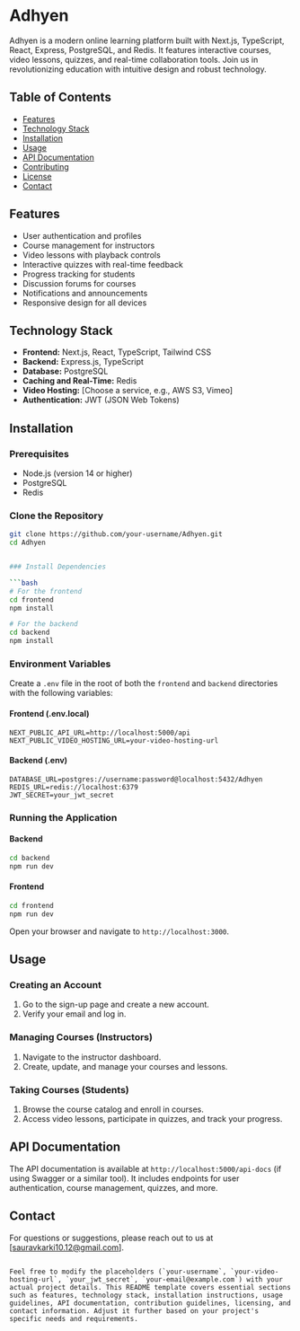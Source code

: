 # Adhyen

Adhyen is a modern online learning platform built with Next.js, TypeScript, React, Express, PostgreSQL, and Redis. It features interactive courses, video lessons, quizzes, and real-time collaboration tools. Join us in revolutionizing education with intuitive design and robust technology.

## Table of Contents

- [Features](#features)
- [Technology Stack](#technology-stack)
- [Installation](#installation)
- [Usage](#usage)
- [API Documentation](#api-documentation)
- [Contributing](#contributing)
- [License](#license)
- [Contact](#contact)

## Features

- User authentication and profiles
- Course management for instructors
- Video lessons with playback controls
- Interactive quizzes with real-time feedback
- Progress tracking for students
- Discussion forums for courses
- Notifications and announcements
- Responsive design for all devices

## Technology Stack

- **Frontend:** Next.js, React, TypeScript, Tailwind CSS
- **Backend:** Express.js, TypeScript
- **Database:** PostgreSQL
- **Caching and Real-Time:** Redis
- **Video Hosting:** [Choose a service, e.g., AWS S3, Vimeo]
- **Authentication:** JWT (JSON Web Tokens)

## Installation

### Prerequisites

- Node.js (version 14 or higher)
- PostgreSQL
- Redis

### Clone the Repository

```bash
git clone https://github.com/your-username/Adhyen.git
cd Adhyen


### Install Dependencies

```bash
# For the frontend
cd frontend
npm install

# For the backend
cd backend
npm install
```

### Environment Variables

Create a `.env` file in the root of both the `frontend` and `backend` directories with the following variables:

#### Frontend (.env.local)

```
NEXT_PUBLIC_API_URL=http://localhost:5000/api
NEXT_PUBLIC_VIDEO_HOSTING_URL=your-video-hosting-url
```

#### Backend (.env)

```
DATABASE_URL=postgres://username:password@localhost:5432/Adhyen
REDIS_URL=redis://localhost:6379
JWT_SECRET=your_jwt_secret
```

### Running the Application

#### Backend

```bash
cd backend
npm run dev
```

#### Frontend

```bash
cd frontend
npm run dev
```

Open your browser and navigate to `http://localhost:3000`.

## Usage

### Creating an Account

1. Go to the sign-up page and create a new account.
2. Verify your email and log in.

### Managing Courses (Instructors)

1. Navigate to the instructor dashboard.
2. Create, update, and manage your courses and lessons.

### Taking Courses (Students)

1. Browse the course catalog and enroll in courses.
2. Access video lessons, participate in quizzes, and track your progress.

## API Documentation

The API documentation is available at `http://localhost:5000/api-docs` (if using Swagger or a similar tool). It includes endpoints for user authentication, course management, quizzes, and more.



## Contact

For questions or suggestions, please reach out to us at [sauravkarki10.12@gmail.com].
```

Feel free to modify the placeholders (`your-username`, `your-video-hosting-url`, `your_jwt_secret`, `your-email@example.com`) with your actual project details. This README template covers essential sections such as features, technology stack, installation instructions, usage guidelines, API documentation, contribution guidelines, licensing, and contact information. Adjust it further based on your project's specific needs and requirements.
